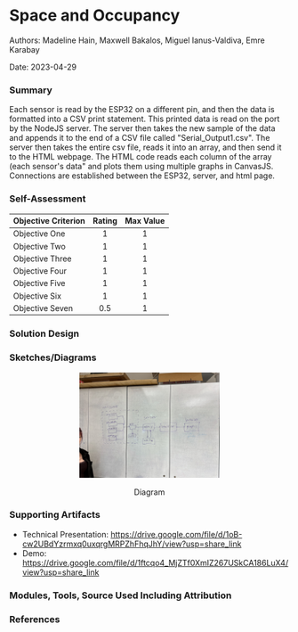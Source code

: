 # Space and Occupancy

Authors: Madeline Hain, Maxwell Bakalos, Miguel Ianus-Valdiva, Emre Karabay

Date: 2023-04-29

### Summary
Each sensor is read by the ESP32 on a different pin, and then the data is formatted into a CSV print statement. This printed data is read on the port by the NodeJS server. The server then takes the new sample of the data and appends it to the end of a CSV file called "Serial_Output1.csv". The server then takes the entire csv file, reads it into an array, and then send it to the HTML webpage. The HTML code reads each column of the array (each sensor's data" and plots them using multiple graphs in CanvasJS. Connections are established between the ESP32, server, and html page.

### Self-Assessment 

| Objective Criterion | Rating | Max Value  | 
|---------------------------------------------|:-----------:|:---------:|
| Objective One | 1 |  1     | 
| Objective Two | 1 |  1     | 
| Objective Three | 1 |  1     | 
| Objective Four | 1 |  1     | 
| Objective Five | 1 |  1     | 
| Objective Six | 1 |  1     | 
| Objective Seven | 0.5 |  1     | 


### Solution Design



### Sketches/Diagrams
<p align="center">
<img src="./images/Q2 sketch.jpg" width="50%">
</p>
<p align="center">
Diagram
</p>




### Supporting Artifacts
- Technical Presentation: https://drive.google.com/file/d/1oB-cw2UBdYzrmxq0uxqrgMRPZhFhqJhY/view?usp=share_link
- Demo: https://drive.google.com/file/d/1ftcqo4_MjZTf0XmIZ267USkCA186LuX4/view?usp=share_link


### Modules, Tools, Source Used Including Attribution


### References


